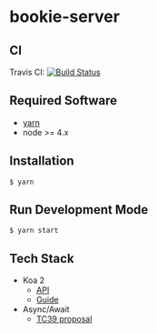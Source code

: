 # bookie-server

## CI

Travis CI: [![Build Status](https://api.travis-ci.org/ctco-dev/bookie-server.svg?branch=master)](https://travis-ci.org/ctco-dev/bookie-server)

## Required Software
- [yarn](https://yarnpkg.com/)
- node >= 4.x

## Installation
`$ yarn`

## Run Development Mode
`$ yarn start`

## Tech Stack

- Koa 2
  - [API](https://github.com/koajs/koa/blob/v2.x/docs/api/index.md)
  - [Guide](https://github.com/koajs/koa/blob/v2.x/docs/guide.md)
- Async/Await  
  - [TC39 proposal](https://tc39.github.io/ecmascript-asyncawait/)
